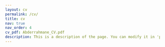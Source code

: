 ```yaml
---
layout: cv
permalink: /cv/
title: cv
nav: true
nav_order: 4
cv_pdf: Abderrahmane_CV.pdf
description: This is a description of the page. You can modify it in 'pages/_cv.md'. You can also change or remove the top pdf download button.
---
```

